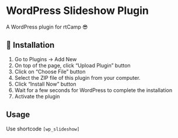 # WordPress Slideshow Plugin

A WordPress plugin for rtCamp 😎

## 🚚 Installation

1. Go to Plugins -> Add New
2. On top of the page, click “Upload Plugin” button
3. Click on “Choose File” button
4. Select the ZIP file of this plugin from your computer.
5. Click “Install Now” button
6. Wait for a few seconds for WordPress to complete the installation
7. Activate the plugin

## Usage

Use shortcode `[wp_slideshow]`
